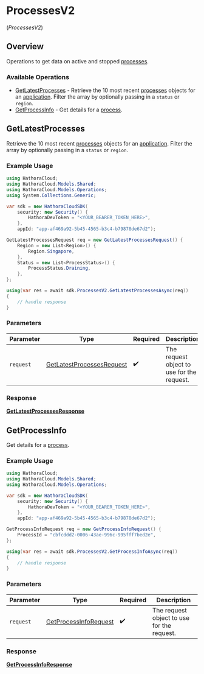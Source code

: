 # ProcessesV2
(*ProcessesV2*)

## Overview

Operations to get data on active and stopped [processes](https://hathora.dev/docs/concepts/hathora-entities#process).

### Available Operations

* [GetLatestProcesses](#getlatestprocesses) - Retrieve the 10 most recent [processes](https://hathora.dev/docs/concepts/hathora-entities#process) objects for an [application](https://hathora.dev/docs/concepts/hathora-entities#application). Filter the array by optionally passing in a `status` or `region`.
* [GetProcessInfo](#getprocessinfo) - Get details for a [process](https://hathora.dev/docs/concepts/hathora-entities#process).

## GetLatestProcesses

Retrieve the 10 most recent [processes](https://hathora.dev/docs/concepts/hathora-entities#process) objects for an [application](https://hathora.dev/docs/concepts/hathora-entities#application). Filter the array by optionally passing in a `status` or `region`.

### Example Usage

```csharp
using HathoraCloud;
using HathoraCloud.Models.Shared;
using HathoraCloud.Models.Operations;
using System.Collections.Generic;

var sdk = new HathoraCloudSDK(
    security: new Security() {
        HathoraDevToken = "<YOUR_BEARER_TOKEN_HERE>",
    },
    appId: "app-af469a92-5b45-4565-b3c4-b79878de67d2");

GetLatestProcessesRequest req = new GetLatestProcessesRequest() {
    Region = new List<Region>() {
        Region.Singapore,
    },
    Status = new List<ProcessStatus>() {
        ProcessStatus.Draining,
    },
};

using(var res = await sdk.ProcessesV2.GetLatestProcessesAsync(req))
{
    // handle response
}
```

### Parameters

| Parameter                                                                         | Type                                                                              | Required                                                                          | Description                                                                       |
| --------------------------------------------------------------------------------- | --------------------------------------------------------------------------------- | --------------------------------------------------------------------------------- | --------------------------------------------------------------------------------- |
| `request`                                                                         | [GetLatestProcessesRequest](../../Models/Operations/GetLatestProcessesRequest.md) | :heavy_check_mark:                                                                | The request object to use for the request.                                        |


### Response

**[GetLatestProcessesResponse](../../models/operations/GetLatestProcessesResponse.md)**


## GetProcessInfo

Get details for a [process](https://hathora.dev/docs/concepts/hathora-entities#process).

### Example Usage

```csharp
using HathoraCloud;
using HathoraCloud.Models.Shared;
using HathoraCloud.Models.Operations;

var sdk = new HathoraCloudSDK(
    security: new Security() {
        HathoraDevToken = "<YOUR_BEARER_TOKEN_HERE>",
    },
    appId: "app-af469a92-5b45-4565-b3c4-b79878de67d2");

GetProcessInfoRequest req = new GetProcessInfoRequest() {
    ProcessId = "cbfcddd2-0006-43ae-996c-995fff7bed2e",
};

using(var res = await sdk.ProcessesV2.GetProcessInfoAsync(req))
{
    // handle response
}
```

### Parameters

| Parameter                                                                 | Type                                                                      | Required                                                                  | Description                                                               |
| ------------------------------------------------------------------------- | ------------------------------------------------------------------------- | ------------------------------------------------------------------------- | ------------------------------------------------------------------------- |
| `request`                                                                 | [GetProcessInfoRequest](../../Models/Operations/GetProcessInfoRequest.md) | :heavy_check_mark:                                                        | The request object to use for the request.                                |


### Response

**[GetProcessInfoResponse](../../models/operations/GetProcessInfoResponse.md)**

